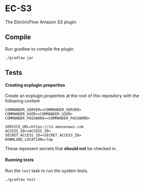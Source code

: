 EC-S3
============

The ElectricFlow Amazon S3 plugin

## Compile ##

Run gradlew to compile the plugin

`./gradlew jar`


## Tests ##

#### Creating ecplugin.properties ####
Create an ecplugin.properties at the root of this repository with the following content
	
    COMMANDER_SERVER=<COMMANDER_SERVER>
    COMMANDER_USER=<COMMANDER_USER>
    COMMANDER_PASSWORD=<COMMANDER_PASSWORD>

    SERVICE_URL=https://s3.amazonaws.com
    ACCESS_ID=<ACCESS_ID>
    SECRET_ACCESS_ID=<SECRET_ACCESS_ID>
    DOWNLOAD_LOCATION=/tmp


These represent secrets that **should not** be checked in.

#### Running tests ####
Run the `test` task to run the system tests.

`./gradlew test`


